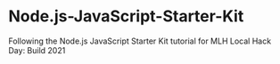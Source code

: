 # Node.js-JavaScript-Starter-Kit
Following the Node.js JavaScript Starter Kit tutorial for MLH Local Hack Day: Build 2021
